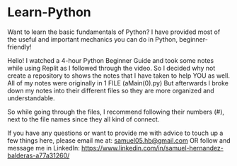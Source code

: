 # Learn-Python
Want to learn the basic fundamentals of Python? I have provided most of the useful and important mechanics you can do in Python, beginner-friendly!

Hello! I watched a 4-hour Python Beginner Guide and took some notes while using Replit as I followed through the video. So I decided 
why not create a repository to shows the notes that I have taken to help YOU as well. All of my notes were originally in 1 FILE (aMain(0).py)
But afterwards I broke down my notes into their different files so they are more organized and understandable.

So while going through the files, I recommend following their numbers (#), next to the file names since they all kind of connect.

If you have any questions or want to provide me with advice to touch up a few things here, please email me at: 
samuel05.hb@gmail.com
OR follow and message me in LinkedIn:
https://www.linkedin.com/in/samuel-hernandez-balderas-a77a31260/
